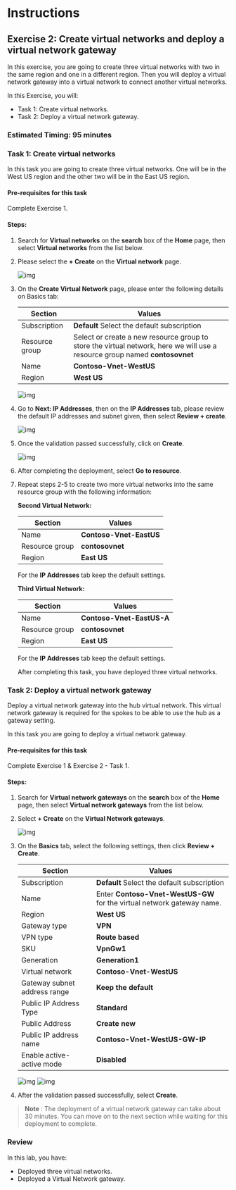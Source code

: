 # Instructions

## Exercise 2: Create virtual networks and deploy a virtual network gateway

In this exercise, you are going to create three virtual networks with two in the same region and one in a different region. Then you will deploy a virtual network gateway into a virtual network to connect another virtual networks.

In this Exercise, you will:

  + Task 1: Create virtual networks.
  + Task 2: Deploy a virtual network gateway.

### Estimated Timing: 95 minutes

### Task 1: Create virtual networks

In this task you are going to create three virtual networks. One will be in the West US region and the other two will be in the East US region.

#### Pre-requisites for this task

Complete Exercise 1.

#### Steps:

1. Search for **Virtual networks** on the **search** box of the **Home** page, then select **Virtual networks** from the list below.

2. Please select the **+ Create** on the **Virtual network** page.

    ![img](../media/vnt1.png)
  
3. On the **Create Virtual Network** page, please enter the following details on Basics tab:

    | Section | Values |
    | ------- | ------ |
    | Subscription | **Default** Select the default subscription |
    | Resource group | Select or create a new resource group to store the virtual network, here we will use a resource group named **contosovnet** |
    | Name | **Contoso-Vnet-WestUS** |
    | Region | **West US** |
  
    ![img](../media/vnt2.png)
  
4. Go to **Next: IP Addresses**, then on the **IP Addresses** tab, please review the default IP addresses and subnet given, then select **Review + create**.
  
    ![img](../media/vnt3.png)
  
5. Once the validation passed successfully, click on **Create**.

    ![img](../media/vnt4.png)
 
6. After completing the deployment, select **Go to resource**.

7. Repeat steps 2-5 to create two more virtual networks into the same resource group with the following information:

   **Second Virtual Network:**
  
    | Section | Values |
    | ------- | ------ |
    | Name | **Contoso-Vnet-EastUS** | 
    | Resource group | **contosovnet** |
    | Region | **East US** |
  
  
   For the **IP Addresses** tab keep the default settings.
  
   **Third Virtual Network:**
  
    | Section | Values |
    | ------- | ------ |
    | Name | **Contoso-Vnet-EastUS-A** |
    | Resource group | **contosovnet** |
    | Region | **East US** |
  
   For the **IP Addresses** tab keep the default settings.
  
   After completing this task, you have deployed three virtual networks.
 
 ### Task 2: Deploy a virtual network gateway

Deploy a virtual network gateway into the hub virtual network. This virtual network gateway is required for the spokes to be able to use the hub as a gateway setting.

In this task you are going to deploy a virtual network gateway.

#### Pre-requisites for this task

Complete Exercise 1 & Exercise 2 - Task 1.

#### Steps:

1. Search for **Virtual network gateways** on the **search** box of the **Home** page, then select **Virtual network gateways** from the list below.

2. Select **+ Create** on the **Virtual Network gateways**.

    ![img](../media/vnt5.png)
 
 3. On the **Basics** tab, select the following settings, then click **Review + Create**.

     | Section | Values |
     | ------- | ------ |
     | Subscription | **Default** Select the default subscription |
     | Name | Enter **Contoso-Vnet-WestUS-GW** for the virtual network gateway name. |
     | Region | **West US** |
     | Gateway type| **VPN** |
     | VPN type | **Route based** |
     | SKU | **VpnGw1** |
     | Generation | **Generation1** |
     | Virtual network | **Contoso-Vnet-WestUS** |
     | Gateway subnet address range | **Keep the default** |
     | Public IP Address Type | **Standard** |
     | Public Address | **Create new** |
     | Public IP address name | **Contoso-Vnet-WestUS-GW-IP** |
     | Enable active-active mode | **Disabled** | 
  
     ![img](../media/vnt6.png)
     ![img](../media/vnt7.png)
  
4.  After the validation passed successfully, select **Create**.

>**Note** : The deployment of a virtual network gateway can take about 30 minutes. You can move on to the next section while waiting for this deployment to complete.

### Review

In this lab, you have:

+ Deployed three virtual networks.
+ Deployed a Virtual Network gateway.
 
